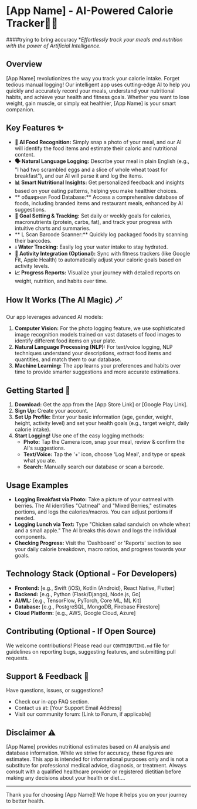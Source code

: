 # [App Name] - AI-Powered Calorie Tracker🍎🤖
####trying to bring accuracy
**Effortlessly track your meals and nutrition with the power of Artificial Intelligence.*

## Overview

[App Name] revolutionizes the way you track your calorie intake. Forget tedious manual logging! Our intelligent app uses cutting-edge AI to help you quickly and accurately record your meals, understand your nutritional habits, and achieve your health and fitness goals. Whether you want to lose weight, gain muscle, or simply eat healthier, [App Name] is your smart companion.

## Key Features ✨

* **📸 AI Food Recognition:** Simply snap a photo of your meal, and our AI will identify the food items and estimate their caloric and nutritional content.
* **🗣️ Natural Language Logging:** Describe your meal in plain English (e.g., "I had two scrambled eggs and a slice of whole wheat toast for breakfast"), and our AI will parse it and log the items.
* **📊 Smart Nutritional Insights:** Get personalized feedback and insights based on your eating patterns, helping you make healthier choices.
* ** обширная Food Database:** Access a comprehensive database of foods, including branded items and restaurant meals, enhanced by AI suggestions.
* **🎯 Goal Setting & Tracking:** Set daily or weekly goals for calories, macronutrients (protein, carbs, fat), and track your progress with intuitive charts and summaries.
* ** L Scan Barcode Scanner:** Quickly log packaged foods by scanning their barcodes.
* **💧 Water Tracking:** Easily log your water intake to stay hydrated.
* **🏃 Activity Integration (Optional):** Sync with fitness trackers (like Google Fit, Apple Health) to automatically adjust your calorie goals based on activity levels.
* **📈 Progress Reports:** Visualize your journey with detailed reports on weight, nutrition, and habits over time.

## How It Works (The AI Magic) 🪄

Our app leverages advanced AI models:

1.  **Computer Vision:** For the photo logging feature, we use sophisticated image recognition models trained on vast datasets of food images to identify different food items on your plate.
2.  **Natural Language Processing (NLP):** For text/voice logging, NLP techniques understand your descriptions, extract food items and quantities, and match them to our database.
3.  **Machine Learning:** The app learns your preferences and habits over time to provide smarter suggestions and more accurate estimations.

## Getting Started 🚀

1.  **Download:** Get the app from the [App Store Link] or [Google Play Link].
2.  **Sign Up:** Create your account.
3.  **Set Up Profile:** Enter your basic information (age, gender, weight, height, activity level) and set your health goals (e.g., target weight, daily calorie intake).
4.  **Start Logging!** Use one of the easy logging methods:
    * **Photo:** Tap the Camera icon, snap your meal, review & confirm the AI's suggestions.
    * **Text/Voice:** Tap the '+' icon, choose 'Log Meal', and type or speak what you ate.
    * **Search:** Manually search our database or scan a barcode.

## Usage Examples

* **Logging Breakfast via Photo:** Take a picture of your oatmeal with berries. The AI identifies "Oatmeal" and "Mixed Berries," estimates portions, and logs the calories/macros. You can adjust portions if needed.
* **Logging Lunch via Text:** Type "Chicken salad sandwich on whole wheat and a small apple." The AI breaks this down and logs the individual components.
* **Checking Progress:** Visit the 'Dashboard' or 'Reports' section to see your daily calorie breakdown, macro ratios, and progress towards your goals.

## Technology Stack (Optional - For Developers)

* **Frontend:** [e.g., Swift (iOS), Kotlin (Android), React Native, Flutter]
* **Backend:** [e.g., Python (Flask/Django), Node.js, Go]
* **AI/ML:** [e.g., TensorFlow, PyTorch, Core ML, ML Kit]
* **Database:** [e.g., PostgreSQL, MongoDB, Firebase Firestore]
* **Cloud Platform:** [e.g., AWS, Google Cloud, Azure]

## Contributing (Optional - If Open Source)

We welcome contributions! Please read our `CONTRIBUTING.md` file for guidelines on reporting bugs, suggesting features, and submitting pull requests.

## Support & Feedback 💬

Have questions, issues, or suggestions?
* Check our in-app FAQ section.
* Contact us at: [Your Support Email Address]
* Visit our community forum: [Link to Forum, if applicable]

## Disclaimer ⚠️

[App Name] provides nutritional estimates based on AI analysis and database information. While we strive for accuracy, these figures are estimates. This app is intended for informational purposes only and is not a substitute for professional medical advice, diagnosis, or treatment. Always consult with a qualified healthcare provider or registered dietitian before making any decisions about your health or diet....

---

Thank you for choosing [App Name]! We hope it helps you on your journey to better health.
